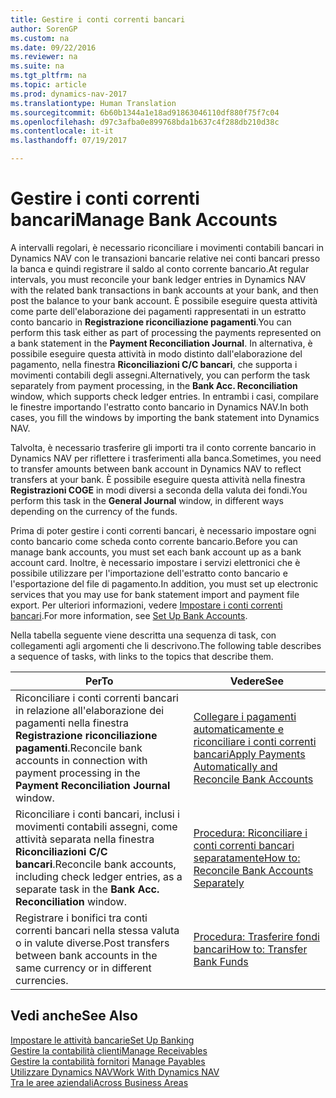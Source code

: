 ```yaml
---
title: Gestire i conti correnti bancari
author: SorenGP
ms.custom: na
ms.date: 09/22/2016
ms.reviewer: na
ms.suite: na
ms.tgt_pltfrm: na
ms.topic: article
ms.prod: dynamics-nav-2017
ms.translationtype: Human Translation
ms.sourcegitcommit: 6b60b1344a1e18ad91863046110df880f75f7c04
ms.openlocfilehash: d97c3afba0e899768bda1b637c4f288db210d38c
ms.contentlocale: it-it
ms.lasthandoff: 07/19/2017

---
```


# <a name="manage-bank-accounts"></a><span data-ttu-id="45711-102">Gestire i conti correnti bancari</span><span class="sxs-lookup"><span data-stu-id="45711-102">Manage Bank Accounts</span></span>
<span data-ttu-id="45711-103">A intervalli regolari, è necessario riconciliare i movimenti contabili bancari in Dynamics NAV con le transazioni bancarie relative nei conti bancari presso la banca e quindi registrare il saldo al conto corrente bancario.</span><span class="sxs-lookup"><span data-stu-id="45711-103">At regular intervals, you must reconcile your bank ledger entries in Dynamics NAV with the related bank transactions in bank accounts at your bank, and then post the balance to your bank account.</span></span> <span data-ttu-id="45711-104">È possibile eseguire questa attività come parte dell'elaborazione dei pagamenti rappresentati in un estratto conto bancario in **Registrazione riconciliazione pagamenti**.</span><span class="sxs-lookup"><span data-stu-id="45711-104">You can perform this task either as part of processing the payments represented on a bank statement in the **Payment Reconciliation Journal**.</span></span> <span data-ttu-id="45711-105">In alternativa, è possibile eseguire questa attività in modo distinto dall'elaborazione del pagamento, nella finestra **Riconciliazioni C/C bancari**, che supporta i movimenti contabili degli assegni.</span><span class="sxs-lookup"><span data-stu-id="45711-105">Alternatively, you can perform the task separately from payment processing, in the **Bank Acc. Reconciliation** window, which supports check ledger entries.</span></span> <span data-ttu-id="45711-106">In entrambi i casi, compilare le finestre importando l'estratto conto bancario in Dynamics NAV.</span><span class="sxs-lookup"><span data-stu-id="45711-106">In both cases, you fill the windows by importing the bank statement into Dynamics NAV.</span></span>

<span data-ttu-id="45711-107">Talvolta, è necessario trasferire gli importi tra il conto corrente bancario in Dynamics NAV per riflettere i trasferimenti alla banca.</span><span class="sxs-lookup"><span data-stu-id="45711-107">Sometimes, you need to transfer amounts between bank account in Dynamics NAV to reflect transfers at your bank.</span></span> <span data-ttu-id="45711-108">È possibile eseguire questa attività nella finestra **Registrazioni COGE** in modi diversi a seconda della valuta dei fondi.</span><span class="sxs-lookup"><span data-stu-id="45711-108">You perform this task in the **General Journal** window, in different ways depending on the currency of the funds.</span></span>

<span data-ttu-id="45711-109">Prima di poter gestire i conti correnti bancari, è necessario impostare ogni conto bancario come scheda conto corrente bancario.</span><span class="sxs-lookup"><span data-stu-id="45711-109">Before you can manage bank accounts, you must set each bank account up as a bank account card.</span></span> <span data-ttu-id="45711-110">Inoltre, è necessario impostare i servizi elettronici che è possibile utilizzare per l'importazione dell'estratto conto bancario e l'esportazione del file di pagamento.</span><span class="sxs-lookup"><span data-stu-id="45711-110">In addition, you must set up electronic services that you may use for bank statement import and payment file export.</span></span> <span data-ttu-id="45711-111">Per ulteriori informazioni, vedere [Impostare i conti correnti bancari](bank-setup-banking.md).</span><span class="sxs-lookup"><span data-stu-id="45711-111">For more information, see [Set Up Bank Accounts](bank-setup-banking.md).</span></span>

<span data-ttu-id="45711-112">Nella tabella seguente viene descritta una sequenza di task, con collegamenti agli argomenti che li descrivono.</span><span class="sxs-lookup"><span data-stu-id="45711-112">The following table describes a sequence of tasks, with links to the topics that describe them.</span></span>

|<span data-ttu-id="45711-113">Per</span><span class="sxs-lookup"><span data-stu-id="45711-113">To</span></span> |<span data-ttu-id="45711-114">Vedere</span><span class="sxs-lookup"><span data-stu-id="45711-114">See</span></span> |
|---|----|
|<span data-ttu-id="45711-115">Riconciliare i conti correnti bancari in relazione all'elaborazione dei pagamenti nella finestra **Registrazione riconciliazione pagamenti**.</span><span class="sxs-lookup"><span data-stu-id="45711-115">Reconcile bank accounts in connection with payment processing in the **Payment Reconciliation Journal** window.</span></span>|[<span data-ttu-id="45711-116">Collegare i pagamenti automaticamente e riconciliare i conti correnti bancari</span><span class="sxs-lookup"><span data-stu-id="45711-116">Apply Payments Automatically and Reconcile Bank Accounts</span></span>](receivables-apply-payments-auto-reconcile-bank-accounts.md)|
|<span data-ttu-id="45711-117">Riconciliare i conti bancari, inclusi i movimenti contabili assegni, come attività separata nella finestra **Riconciliazioni C/C bancari**.</span><span class="sxs-lookup"><span data-stu-id="45711-117">Reconcile bank accounts, including check ledger entries, as a separate task in the **Bank Acc. Reconciliation** window.</span></span>|[<span data-ttu-id="45711-118">Procedura: Riconciliare i conti correnti bancari separatamente</span><span class="sxs-lookup"><span data-stu-id="45711-118">How to: Reconcile Bank Accounts Separately</span></span>](bank-how-reconcile-bank-accounts-separately.md)|
|<span data-ttu-id="45711-119">Registrare i bonifici tra conti correnti bancari nella stessa valuta o in valute diverse.</span><span class="sxs-lookup"><span data-stu-id="45711-119">Post transfers between bank accounts in the same currency or in different currencies.</span></span>|[<span data-ttu-id="45711-120">Procedura: Trasferire fondi bancari</span><span class="sxs-lookup"><span data-stu-id="45711-120">How to: Transfer Bank Funds</span></span>](bank-how-transfer-bank-funds.md)
## <a name="see-also"></a><span data-ttu-id="45711-121">Vedi anche</span><span class="sxs-lookup"><span data-stu-id="45711-121">See Also</span></span>  
[<span data-ttu-id="45711-122">Impostare le attività bancarie</span><span class="sxs-lookup"><span data-stu-id="45711-122">Set Up Banking</span></span>](bank-setup-banking.md)  
[<span data-ttu-id="45711-123">Gestire la contabilità clienti</span><span class="sxs-lookup"><span data-stu-id="45711-123">Manage Receivables</span></span>](receivables-manage-receivables.md)  
<span data-ttu-id="45711-124">[Gestire la contabilità fornitori](payables-manage-payables.md)  </span><span class="sxs-lookup"><span data-stu-id="45711-124">[Manage Payables](payables-manage-payables.md)  </span></span>  
[<span data-ttu-id="45711-125">Utilizzare Dynamics NAV</span><span class="sxs-lookup"><span data-stu-id="45711-125">Work With Dynamics NAV</span></span>](ui-work-product.md)  
[<span data-ttu-id="45711-126">Tra le aree aziendali</span><span class="sxs-lookup"><span data-stu-id="45711-126">Across Business Areas</span></span>](ui-across-business-areas.md)

